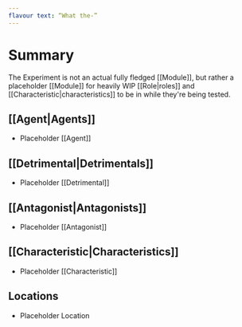 ```yaml
---
flavour text: “What the-”
---
```

# Summary
The Experiment is not an actual fully fledged [[Module]], but rather a placeholder [[Module]] for heavily WIP [[Role|roles]] and [[Characteristic|characteristics]] to be in while they're being tested.

## [[Agent|Agents]]
- Placeholder [[Agent]]

## [[Detrimental|Detrimentals]]
- Placeholder [[Detrimental]]

## [[Antagonist|Antagonists]]
- Placeholder [[Antagonist]]

## [[Characteristic|Characteristics]]
- Placeholder [[Characteristic]]

## Locations
- Placeholder Location